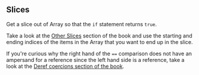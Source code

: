 ## Slices

Get a slice out of Array so that the `if` statement returns `true`.

<div class="hint">
  Take a look at the <a href ="https://doc.rust-lang.org/book/ch04-03-slices.html">Other Slices</a> section of the book  
  and use the starting and ending indices of the items in the Array that you want to end up in the slice.

  If you're curious why the right hand of the `==` comparison does not have an ampersand for a reference since the left hand side is a reference, take a look at the
  <a href ="https://doc.rust-lang.org/book/ch15-02-deref.html">Deref coercions section of the book</a>.
</div>
